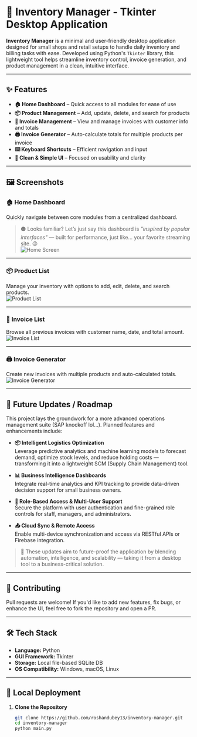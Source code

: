 # 🧾 Inventory Manager - Tkinter Desktop Application

**Inventory Manager** is a minimal and user-friendly desktop application designed for small shops and retail setups to handle daily inventory and billing tasks with ease. Developed using Python's `Tkinter` library, this lightweight tool helps streamline inventory control, invoice generation, and product management in a clean, intuitive interface.

---

## ✨ Features

- **🏠 Home Dashboard** – Quick access to all modules for ease of use  
- **📦 Product Management** – Add, update, delete, and search for products  
- **🧾 Invoice Management** – View and manage invoices with customer info and totals  
- **🖨️ Invoice Generator** – Auto-calculate totals for multiple products per invoice  
- **⌨️ Keyboard Shortcuts** – Efficient navigation and input  
- **🧼 Clean & Simple UI** – Focused on usability and clarity

---

## 🖼️ Screenshots

### 🏠 Home Dashboard  
Quickly navigate between core modules from a centralized dashboard.  
> 🟠 Looks familiar? Let’s just say this dashboard is *"inspired by popular interfaces"* — built for performance, just like… your favorite streaming site. 😉  
![Home Screen](https://github.com/user-attachments/assets/f71d4b82-ac29-4df2-9e40-7a5dc6493540)

---

### 📦 Product List  
Manage your inventory with options to add, edit, delete, and search products.  
![Product List](https://github.com/user-attachments/assets/0f11e8fb-d4a0-4695-98ed-89129e9c4a36)

---

### 🧾 Invoice List  
Browse all previous invoices with customer name, date, and total amount.  
![Invoice List](https://github.com/user-attachments/assets/72563b31-11a9-4298-82ae-4ff285885277)

---

### 🖨️ Invoice Generator  
Create new invoices with multiple products and auto-calculated totals.  
![Invoice Generator](https://github.com/user-attachments/assets/f41982d7-338d-4ce8-95c9-cb07ec0832f7)

---

## 🔮 Future Updates / Roadmap

This project lays the groundwork for a more advanced operations management suite (SAP knockoff lol...).
Planned features and enhancements include:

- **📦 Intelligent Logistics Optimization**  
  Leverage predictive analytics and machine learning models to forecast demand, optimize stock levels, and reduce holding costs — transforming it into a lightweight SCM (Supply Chain Management) tool.

- **📊 Business Intelligence Dashboards**  
  Integrate real-time analytics and KPI tracking to provide data-driven decision support for small business owners.

- **🔐 Role-Based Access & Multi-User Support**  
  Secure the platform with user authentication and fine-grained role controls for staff, managers, and administrators.

- **📤 Cloud Sync & Remote Access**  
  Enable multi-device synchronization and access via RESTful APIs or Firebase integration.

> 🧠 These updates aim to future-proof the application by blending automation, intelligence, and scalability — taking it from a desktop tool to a business-critical solution.

---

## 🤝 Contributing

Pull requests are welcome! If you'd like to add new features, fix bugs, or enhance the UI, feel free to fork the repository and open a PR.

---

## 🛠️ Tech Stack

- **Language:** Python  
- **GUI Framework:** Tkinter  
- **Storage:** Local file-based SQLite DB  
- **OS Compatibility:** Windows, macOS, Linux

---

## 🚀 Local Deployment

1. **Clone the Repository**
   ```bash
   git clone https://github.com/roshandubey13/inventory-manager.git
   cd inventory-manager
   python main.py
